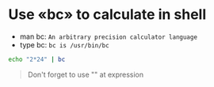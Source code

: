 # Use «bc» to calculate in shell


- man bc: `An arbitrary precision calculator language`
- type bc: `bc is /usr/bin/bc`


```sh
echo "2*24" | bc
```

> Don't forget to use "" at expression
